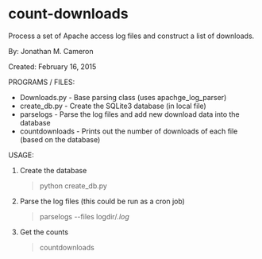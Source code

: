 count-downloads
===============

Process a set of Apache access log files and construct a list of downloads.

By: Jonathan M. Cameron

Created: February 16, 2015


PROGRAMS / FILES:

   - Downloads.py - Base parsing class (uses apachge_log_parser)
   - create_db.py - Create the SQLite3 database (in local file)
   - parselogs - Parse the log files and add new download data into the database
   - countdownloads - Prints out the number of downloads of each file (based on the database)


USAGE:

1. Create the database

     > python create_db.py

2. Parse the log files (this could be run as a cron job)

     > parselogs --files logdir/*.log*

3. Get the counts

     > countdownloads
